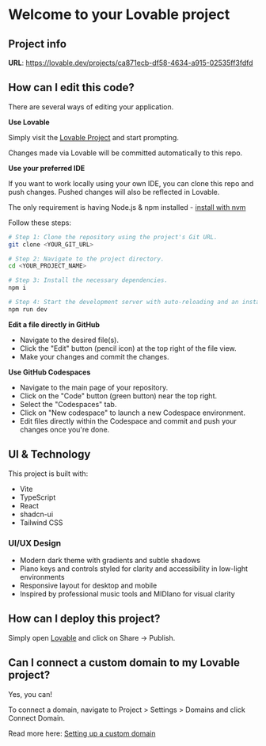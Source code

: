 # Welcome to your Lovable project

## Project info

**URL**: https://lovable.dev/projects/ca871ecb-df58-4634-a915-02535ff3fdfd

## How can I edit this code?

There are several ways of editing your application.

**Use Lovable**

Simply visit the [Lovable Project](https://lovable.dev/projects/ca871ecb-df58-4634-a915-02535ff3fdfd) and start prompting.

Changes made via Lovable will be committed automatically to this repo.

**Use your preferred IDE**

If you want to work locally using your own IDE, you can clone this repo and push changes. Pushed changes will also be reflected in Lovable.

The only requirement is having Node.js & npm installed - [install with nvm](https://github.com/nvm-sh/nvm#installing-and-updating)

Follow these steps:

```sh
# Step 1: Clone the repository using the project's Git URL.
git clone <YOUR_GIT_URL>

# Step 2: Navigate to the project directory.
cd <YOUR_PROJECT_NAME>

# Step 3: Install the necessary dependencies.
npm i

# Step 4: Start the development server with auto-reloading and an instant preview.
npm run dev
```

**Edit a file directly in GitHub**

- Navigate to the desired file(s).
- Click the "Edit" button (pencil icon) at the top right of the file view.
- Make your changes and commit the changes.

**Use GitHub Codespaces**

- Navigate to the main page of your repository.
- Click on the "Code" button (green button) near the top right.
- Select the "Codespaces" tab.
- Click on "New codespace" to launch a new Codespace environment.
- Edit files directly within the Codespace and commit and push your changes once you're done.

## UI & Technology

This project is built with:

- Vite
- TypeScript
- React
- shadcn-ui
- Tailwind CSS

### UI/UX Design

- Modern dark theme with gradients and subtle shadows
- Piano keys and controls styled for clarity and accessibility in low-light environments
- Responsive layout for desktop and mobile
- Inspired by professional music tools and MIDIano for visual clarity

## How can I deploy this project?

Simply open [Lovable](https://lovable.dev/projects/ca871ecb-df58-4634-a915-02535ff3fdfd) and click on Share -> Publish.

## Can I connect a custom domain to my Lovable project?

Yes, you can!

To connect a domain, navigate to Project > Settings > Domains and click Connect Domain.

Read more here: [Setting up a custom domain](https://docs.lovable.dev/tips-tricks/custom-domain#step-by-step-guide)
